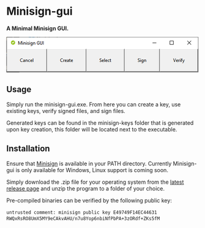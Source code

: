 # Minisign-gui

**A Minimal Minisign GUI.**

![minisign-gui preview image](https://raw.githubusercontent.com/TheChiefMeat/minisign-gui/master/assets/preview.png)

## Usage

Simply run the minisign-gui.exe. From here you can create a key, use existing keys, verify signed files, and sign files.

Generated keys can be found in the minisign-keys folder that is generated upon key creation, this folder will be located next to the executable.

## Installation

Ensure that [Minisign](https://github.com/jedisct1/minisign) is available in your PATH directory. Currently Minisign-gui is only available for Windows, Linux support is coming soon.

Simply download the .zip file for your operating system from the [latest release page](https://github.com/TheChiefMeat/minisign-gui/releases/latest) and unzip the program to a folder of your choice.

Pre-compiled binaries can be verified by the following public key:

    untrusted comment: minisign public key E49749F14EC44631
    RWQxRsRO8UmX5MY9eCAkvAHU/n7u8Yop6nbiNfPbPA+3zORdf+ZKs5fM
